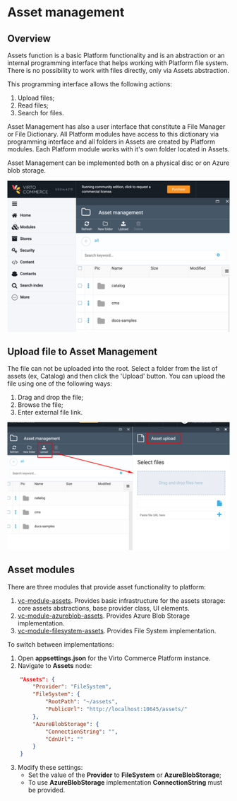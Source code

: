 # Asset management

## Overview

Assets function is a basic Platform functionality and is an abstraction or an internal programming interface that helps working with Platform file system. There is no possibility to work with files directly, only via Assets abstraction.

This programming interface allows the following actions:

1. Upload files;
2. Read files;
3. Search for files.

Asset Management has also a user interface that constitute a File Manager or File Dictionary. All Platform modules have access to this dictionary via programming interface and all folders in Assets are created by Platform modules.
Each Platform module works with it's own folder located in Assets.

Asset Management can be implemented both on a physical disc or on Azure blob storage.

![Assets](media/screen-assets.png)

## Upload file to Asset Management

The file can not be uploaded into the root.
Select a folder from the list of assets (ex, Catalog) and then click the 'Upload' button.
You can upload the file using one of the following ways:

1. Drag and drop the file;
1. Browse the file;
1. Enter external file link.

![Upload file](media/screen-upload-file.png)

## Asset modules

There are three modules that provide asset functionality to platform:

1. [vc-module-assets](https://github.com/VirtoCommerce/vc-module-assets). Provides basic infrastructure for the assets storage: core assets abstractions, base provider class, UI elements.
2. [vc-module-azureblob-assets](https://github.com/VirtoCommerce/vc-module-azureblob-assets). Provides Azure Blob Storage implementation.
3. [vc-module-filesystem-assets](https://github.com/VirtoCommerce/vc-module-filesystem-assets). Provides File System implementation.

To switch between implementations:
1. Open **appsettings.json** for the Virto Commerce Platform instance.
2. Navigate to **Assets** node:
```json
    "Assets": {
        "Provider": "FileSystem",
        "FileSystem": {
            "RootPath": "~/assets",
            "PublicUrl": "http://localhost:10645/assets/"
        },
        "AzureBlobStorage": {
            "ConnectionString": "",
            "CdnUrl": ""
        }
    }
```
3. Modify these settings:
    - Set the value of the **Provider** to **FileSystem** or **AzureBlobStorage**;
    - To use **AzureBlobStorage** implementation **ConnectionString** must be provided.
